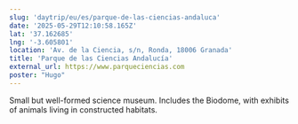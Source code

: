 ```yaml
---
slug: 'daytrip/eu/es/parque-de-las-ciencias-andaluca'
date: '2025-05-29T12:10:58.165Z'
lat: '37.162685'
lng: '-3.605801'
location: 'Av. de la Ciencia, s/n, Ronda, 18006 Granada'
title: 'Parque de las Ciencias Andalucía'
external_url: https://www.parqueciencias.com
poster: "Hugo"
---
```

Small but well-formed science museum. Includes the Biodome, with exhibits of animals living in constructed habitats.
